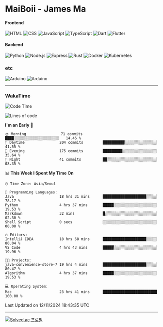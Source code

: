 # MaiBoii - James Ma

#### Frontend
![HTML](https://img.shields.io/badge/-HTML-E34F26?style=flat-square&logo=html5&logoColor=white)
![CSS](https://img.shields.io/badge/-CSS-1572B6?style=flat-square&logo=css3)
![JavaScript](https://img.shields.io/badge/-JavaScript-F7DF1E?style=flat-square&logo=javascript&logoColor=black)
![TypeScript](https://img.shields.io/badge/-TypeScript-02569B?style=flat-square&logo=typescript&logoColor=white)
![Dart](https://img.shields.io/badge/-Dart-0175C2?style=flat-square&logo=dart)
![Flutter](https://img.shields.io/badge/-Flutter-02569B?style=flat-square&logo=flutter)


#### Backend
![Python](https://img.shields.io/badge/-Python-3776AB?style=flat-square&logo=python&logoColor=white)
![Node.js](https://img.shields.io/badge/-Node.js-339933?style=flat-square&logo=node.js&logoColor=white)
![Express](https://img.shields.io/badge/-Express-339933?style=flat-square&logo=express&logoColor=white)
![Rust](https://img.shields.io/badge/-Rust-000000?style=flat-square&logo=rust&logoColor=white)
![Docker](https://img.shields.io/badge/-Docker-2496ED?style=flat-square&logo=docker&logoColor=white)
![Kubernetes](https://img.shields.io/badge/-Kubernetes-326CE5?style=flat-square&logo=kubernetes&logoColor=white)


### etc
![Arduino](https://img.shields.io/badge/-Arduino-00878F?style=flat-square&logo=arduino&logoColor=white)
![Arduino](https://img.shields.io/badge/-Bevy-232326?style=flat-square&logo=bevy&logoColor=white)

---
### WakaTime
<!--START_SECTION:waka-->
![Code Time](http://img.shields.io/badge/Code%20Time-910%20hrs%2036%20mins-blue)

![Lines of code](https://img.shields.io/badge/From%20Hello%20World%20I%27ve%20Written-1.3%20million%20lines%20of%20code-blue)

**I'm an Early 🐤** 

```text
🌞 Morning                71 commits          ████░░░░░░░░░░░░░░░░░░░░░   14.46 % 
🌆 Daytime                204 commits         ██████████░░░░░░░░░░░░░░░   41.55 % 
🌃 Evening                175 commits         █████████░░░░░░░░░░░░░░░░   35.64 % 
🌙 Night                  41 commits          ██░░░░░░░░░░░░░░░░░░░░░░░   08.35 % 
```


📊 **This Week I Spent My Time On** 

```text
🕑︎ Time Zone: Asia/Seoul

💬 Programming Languages: 
Java                     18 hrs 31 mins      ████████████████████░░░░░   78.17 % 
Python                   4 hrs 37 mins       █████░░░░░░░░░░░░░░░░░░░░   19.53 % 
Markdown                 32 mins             █░░░░░░░░░░░░░░░░░░░░░░░░   02.30 % 
Shell Script             0 secs              ░░░░░░░░░░░░░░░░░░░░░░░░░   00.00 % 

🔥 Editors: 
IntelliJ IDEA            18 hrs 58 mins      ████████████████████░░░░░   80.04 % 
VS Code                  4 hrs 43 mins       █████░░░░░░░░░░░░░░░░░░░░   19.96 % 

🐱‍💻 Projects: 
java-convenience-store-7 19 hrs 4 mins       ████████████████████░░░░░   80.47 % 
Algorithm                4 hrs 37 mins       █████░░░░░░░░░░░░░░░░░░░░   19.53 % 

💻 Operating System: 
Mac                      23 hrs 41 mins      █████████████████████████   100.00 % 
```


 Last Updated on 12/11/2024 18:43:35 UTC
<!--END_SECTION:waka-->
---
[![Solved.ac
프로필](http://mazassumnida.wtf/api/v2/generate_badge?boj=msu2020)](https://solved.ac/msu2020)
